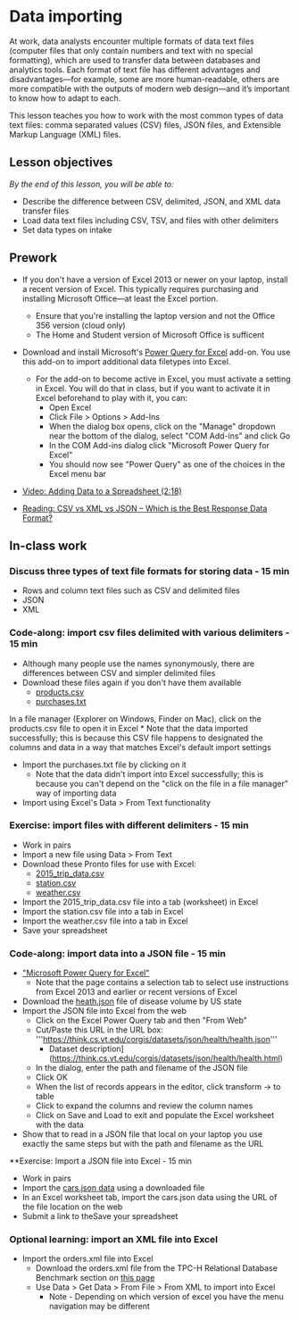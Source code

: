 # Data importing

At work, data analysts encounter multiple formats of data text files (computer files that only contain numbers and text with no special formatting), which are used to transfer data between databases and analytics tools. Each format of text file has different advantages and disadvantages—for example, some are more human-readable, others are more compatible with the outputs of modern web design—and it’s important to know how to adapt to each. 

This lesson teaches you how to work with the most common types of data text files: comma separated values (CSV) files, JSON files, and Extensible Markup Language (XML) files. 

## Lesson objectives

*By the end of this lesson, you will be able to:*
* Describe the difference between CSV, delimited, JSON, and XML data transfer files
* Load data text files including CSV, TSV, and files with other delimiters
* Set data types on intake

## Prework
* If you don't have a version of Excel 2013 or newer on your laptop, install a recent version of Excel. This typically requires purchasing and installing Microsoft Office—at least the Excel portion.
  * Ensure that you're installing the laptop version and not the Office 356 version (cloud only)
  * The Home and Student version of Microsoft Office is sufficent
* Download and install Microsoft's [Power Query for Excel](https://www.microsoft.com/en-us/download/details.aspx?id=39379&CorrelationId=ceb0208b-85a3-444c-acfe-b09fffa6498d) add-on. You use this add-on to import additional data filetypes into Excel.
  * For the add-on to become active in Excel, you must activate a setting in Excel. You will do that in class, but if you want to activate it in Excel beforehand to play with it, you can:
    * Open Excel
    * Click File > Options > Add-Ins
    * When the dialog box opens, click on the "Manage" dropdown near the bottom of the dialog, select "COM Add-ins" and click Go
    * In the COM Add-ins dialog click "Microsoft Power Query for Excel"
    *  You should now see "Power Query" as one of the choices in the Excel menu bar

* [Video: Adding Data to a Spreadsheet (2:18)](https://teamtreehouse.com/library/adding-data-to-a-spreadsheet)
* [Reading: CSV vs XML vs JSON – Which is the Best Response Data Format?](https://applerepairstation.co.uk/csv-vs-xml-vs-json-which-is-the-best-response-data-format/)

## In-class work

### Discuss three types of text file formats for storing data - 15 min
  * Rows and column text files such as CSV and delimited files
  * JSON
  * XML

### Code-along: import csv files delimited with various delimiters - 15 min
  * Although many people use the names synonymously, there are differences between CSV and simpler delimited files
  * Download these files again if you don't have them available
    * [products.csv](https://s3-us-west-2.amazonaws.com/learn-assets.galvanize.com/gSchool/ds-curriculum/precourse/products.csv)
    * [purchases.txt](https://s3-us-west-2.amazonaws.com/learn-assets.galvanize.com/gSchool/ds-curriculum/precourse/purchases.txt)

  In a file manager (Explorer on Windows, Finder on Mac), click on the products.csv file to open it in Excel
    * Note that the data imported successfully; this is because this CSV file happens to designated the columns and data in a way that matches Excel's default import settings
  * Import the purchases.txt file by clicking on it 
    * Note that the data didn't import into Excel successfully; this is because you can't depend on the "click on the file in a file manager" way of importing data
  * Import using Excel's Data > From Text functionality

### Exercise: import files with different delimiters - 15 min
* Work in pairs
* Import a new file using Data > From Text
* Download these Pronto files for use with Excel:
  * [2015_trip_data.csv](https://drive.google.com/file/d/1O56RgQLiOM86uH1rUizypgfzR8h1lYKI/view?usp=sharing)
  * [station.csv](https://drive.google.com/file/d/1pozO2ne6Q8SJJ0olimZqg_-xUUq08V09/view?usp=sharing)
  * [weather.csv](https://drive.google.com/file/d/1_M91l3njt9PIPurfIKz_sCVnzfwEenDy/view?usp=sharing)
* Import the 2015_trip_data.csv file into a tab (worksheet) in Excel
* Import the station.csv file into a tab in Excel
* Import the weather.csv file into a tab in Excel
* Save your spreadsheet

### Code-along: import data into a JSON file - 15 min
* ["Microsoft Power Query for Excel"](https://support.office.com/en-us/article/connect-to-a-json-file-f65207ab-d957-4bf0-bec3-a08bb53cd4c0#ID0EAACAAA=Newer_versions)
  * Note that the page contains a selection tab to select use instructions from Excel 2013 and earlier or recent versions of Excel
* Download the [heath.json](https://drive.google.com/file/d/1lsMQQzdcIHJjE6W-NfC4VMxBAUxBE5mx/view?usp=sharing) file of disease volume by US state
 * Import the JSON file into Excel from the web
   * Click on the Excel Power Query tab and then "From Web"
   * Cut/Paste this URL in the URL box: '''https://think.cs.vt.edu/corgis/datasets/json/health/health.json'''
     * Dataset description](https://think.cs.vt.edu/corgis/datasets/json/health/health.html)
   * In the dialog, enter the path and filename of the JSON file
   * Click OK
   * When the list of records appears in the editor, click transform -> to table
   * Click to expand the columns and review the column names
   * Click on Save and Load to exit and populate the Excel worksheet with the data
 * Show that to read in a JSON file that local on your laptop you use exactly the same steps but with the path and filename as the URL

**Exercise: Import a JSON file into Excel - 15 min
* Work in pairs
* Import the [cars.json data](https://think.cs.vt.edu/corgis/datasets/json/cars/cars.html) using a downloaded file
* In an Excel worksheet tab, import the cars.json data using the URL of the file location on the web
* Submit a link to theSave your spreadsheet

### Optional learning: import an XML file into Excel
* Import the orders.xml file into Excel
  * Download the orders.xml file from the TPC-H Relational Database Benchmark section on [this page](http://aiweb.cs.washington.edu/research/projects/xmltk/xmldata/www/repository.html#tpc-h)
  * Use Data > Get Data > From File > From XML to import into Excel
    * Note - Depending on which version of excel you have the menu navigation may be different  
